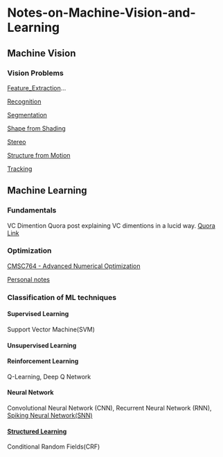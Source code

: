# Notes-on-Machine-Vision-and-Learning

## Machine Vision
### Vision Problems
 [Feature_Extraction](https://github.com/analogicalnexus/Notes-on-Machine-Vision-and-Learning/tree/master/Feature_Extraction)...

 [Recognition](https://github.com/analogicalnexus/Notes-on-Machine-Vision-and-Learning/tree/master/Recognition)

 [Segmentation](https://github.com/analogicalnexus/Notes-on-Machine-Vision-and-Learning/tree/master/Segmentation)

 [Shape from Shading](https://github.com/analogicalnexus/Notes-on-Machine-Vision-and-Learning/tree/master/Shape_from_Shading)

 [Stereo](https://github.com/analogicalnexus/Notes-on-Machine-Vision-and-Learning/tree/master/Stereo)

 [Structure from Motion](https://github.com/analogicalnexus/Notes-on-Machine-Vision-and-Learning/tree/master/Structure_from_Motion)

 [Tracking](https://github.com/analogicalnexus/Notes-on-Machine-Vision-and-Learning/tree/master/Tracking)


## Machine Learning
### Fundamentals
VC Dimention
Quora post explaining VC dimentions in a lucid way. [Quora Link](https://www.quora.com/Explain-VC-dimension-and-shattering-in-lucid-Way)
### Optimization
[CMSC764 - Advanced Numerical Optimization](https://www.cs.umd.edu/class/spring2016/cmsc764/)

[Personal notes](https://github.com/analogicalnexus/Notes-on-Machine-Vision-and-Learning/blob/master/Optimization_cheatsheet.pdf)
### Classification of ML techniques
#### Supervised Learning
Support Vector Machine(SVM)
#### Unsupervised Learning
#### Reinforcement Learning
Q-Learning, Deep Q Network
#### Neural Network
Convolutional Neural Network (CNN), Recurrent Neural Network (RNN),
[Spiking Neural Network(SNN)](https://github.com/analogicalnexus/Notes-on-Machine-Vision-and-Learning/blob/master/Spiking/Reference.md)
#### [Structured Learning](https://pystruct.github.io/intro.html#intro) 
Conditional Random Fields(CRF)
